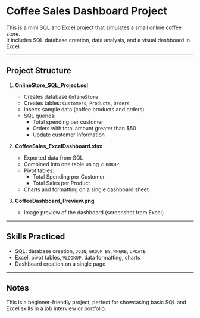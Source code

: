 # Coffee Sales Dashboard Project 

This is a mini SQL and Excel project that simulates a small online coffee store.  
It includes SQL database creation, data analysis, and a visual dashboard in Excel.

---

##  Project Structure

1. **OnlineStore_SQL_Project.sql**  
   - Creates database `OnlineStore`
   - Creates tables: `Customers`, `Products`, `Orders`
   - Inserts sample data (coffee products and orders)
   - SQL queries:
     - Total spending per customer
     - Orders with total amount greater than $50
     - Update customer information

2. **CoffeeSales_ExcelDashboard.xlsx**  
   - Exported data from SQL
   - Combined into one table using `VLOOKUP`
   - Pivot tables:
     - Total Spending per Customer
     - Total Sales per Product
   - Charts and formatting on a single dashboard sheet

3. **CoffeeDashboard_Preview.png**  
   - Image preview of the dashboard (screenshot from Excel)

---

##  Skills Practiced

- SQL: database creation, `JOIN`, `GROUP BY`, `WHERE`, `UPDATE`
- Excel: pivot tables, `VLOOKUP`, data formatting, charts
- Dashboard creation on a single page

---

##  Notes

This is a beginner-friendly project, perfect for showcasing basic SQL and Excel skills in a job interview or portfolio.
